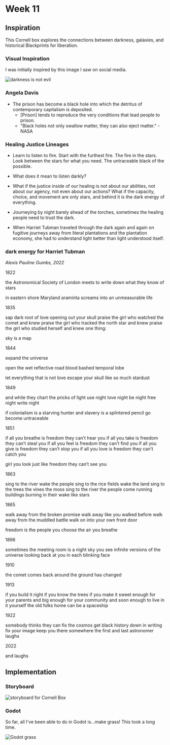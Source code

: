 # Week 11

## Inspiration

This Cornell box explores the connections between darkness, galaxies, and historical Blackprints for liberation.

### Visual Inspiration

I was initially inspired by this image I saw on social media.

![darkness is not evil](https://64.media.tumblr.com/1bde584e227925688b7c45eb1a1b6259/d17a952e653dd019-07/s1280x1920/f071df28fe733d60105e5a7c0c9991a77751d602.jpg)


### Angela Davis

* The prison has become a black hole into which the detritus of contemporary capitalism is deposited. 
  * [Prison] tends to reproduce the very conditions that lead people to prison.
  * "Black holes not only swallow matter, they can also eject matter." - NASA

### Healing Justice Lineages

* Learn to listen to fire. Start with the furthest fire. The fire in the stars. Look between the stars for what you need. The untraceable black of the possible. 

* What does it mean to listen darkly? 
* What if the justice inside of our healing is not about our abilities, not about our agency, not even about our actions? What if the capacity, choice, and movement are only stars, and behind it is the dark energy of everything.
* Journeying by night barely ahead of the torches, sometimes the healing people need to trust the dark.
* When Harriet Tubman traveled through the dark again and again on fugitive journeys away from literal plantations and the plantation economy, she had to understand light better than light understood itself.

### dark energy for Harriet Tubman

*Alexis Pauline Gumbs, 2022*

1822

the Astronomical Society
of London meets
to write down what they know of stars

in eastern shore Maryland
araminta screams
into an unmeasurable life

1835

sap dark root of love
opening out your skull
praise the girl who watched the comet and knew
praise the girl who tracked the north star and knew
praise the girl who studied herself and knew one thing:

sky is a map

1844

expand the universe

open the wet reflective road
blood bashed temporal lobe

let everything that is not love
escape your skull
like so much stardust 

1849

and while they chart
the pricks of light
use night
love night
be night
free night
write night

if colonialism is a starving hunter
and slavery is a splintered pencil
go
become untraceable

1851

if all you breathe is freedom
they can’t hear you
if all you take is freedom
they can’t steal you
if all you feel is freedom
they can’t find you
if all you give is freedom
they can’t stop you
if all you love is freedom
they can’t catch you

girl you look just like freedom
they can’t see you 

1863

sing to the river
wake the people
sing to the rice fields
wake the land
sing to the trees
the vines
the moss
sing to the river
the people come running
buildings burning in their wake
like stars

1865

walk away from the broken promise
walk away like you walked before
walk away from the muddled battle
walk on into your own front door

freedom is the people you choose
the air you breathe 

1896

sometimes
the meeting room
is a night sky
you see infinite versions
of the universe
looking back at you
in each blinking face 

1910

the comet comes back
around
the ground
has changed 

1913

if you build it right
if you know the trees
if you make it sweet enough for your parents
and big enough for your community
and soon enough to live in it yourself
the old folks home can be a spaceship 

1922

somebody thinks
they can fix the cosmos
get black history down in writing
fix your image keep you there
somewhere the first and last astronomer laughs 

2022

and laughs

## Implementation

### Storyboard

![storyboard for Cornell Box](https://enderversing.github.io/itp-blog/assets/img/hypercinema/storyboard.png)

### Godot

So far, all I've been able to do in Godot is...make grass! This took a long time.

![Godot grass](https://enderversing.github.io/itp-blog/assets/img/hypercinema/GRASS.png)
